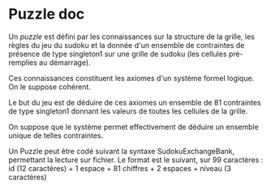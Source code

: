 #  Puzzle doc

Un *puzzle* est défini par les connaissances sur la structure de la grille, les règles du jeu du sudoku et la donnée d'un ensemble de contraintes de présence de type singleton1 sur une grille de sudoku (les cellules pré-remplies au démarrage).

Ces connaissances constituent les axiomes d'un système formel logique. On le suppose cohérent.

Le but du jeu est de déduire de ces axiomes un ensemble de 81 contraintes de type singleton1 donnant les valeurs de toutes les cellules de la grille.

On suppose que le système permet effectivement de déduire un ensemble unique de telles contraintes.

Un Puzzle peut être codé suivant la syntaxe SudokuExchangeBank, permettant la lecture sur fichier. Le format est le suivant, sur 99 caractères : id (12 caractères) + 1 espace + 81 chiffres + 2 espaces + niveau (3 caractères)

